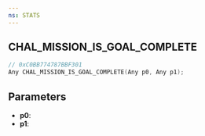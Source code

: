 ```yaml
---
ns: STATS
---
```

## CHAL_MISSION_IS_GOAL_COMPLETE

```c
// 0xC0BB774787BBF301
Any CHAL_MISSION_IS_GOAL_COMPLETE(Any p0, Any p1);
```

## Parameters
* **p0**:
* **p1**:
